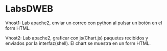 # LabsDWEB

Vhost1: Lab apache2, enviar un correo con python al pulsar un botón en el form HTML.

Vhost2: Lab apache2, graficar con js(Chart.js) paquetes recibidos y enviados por la interfaz(shell). El chart se muestra en un form HTML.

